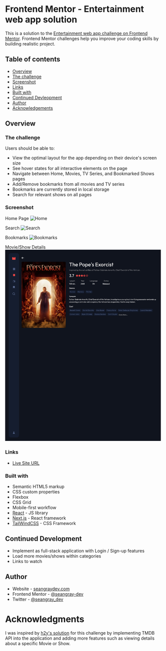 # Frontend Mentor - Entertainment web app solution

This is a solution to the [Entertainment web app challenge on Frontend Mentor](https://www.frontendmentor.io/challenges/entertainment-web-app-J-UhgAW1X). Frontend Mentor challenges help you improve your coding skills by building realistic project.

## Table of contents

- [Overview](#overview)
- [The challenge](#the-challenge)
- [Screenshot](#screenshot)
- [Links](#links)
- [Built with](#built-with)
- [Continued Devleopment](#continued-devleopment)
- [Author](#author)
- [Acknowledgements](#acknowledgements)

## Overview

### The challenge

Users should be able to:

- View the optimal layout for the app depending on their device's screen size
- See hover states for all interactive elements on the page
- Navigate between Home, Movies, TV Series, and Bookmarked Shows pages
- Add/Remove bookmarks from all movies and TV series
- Bookmarks are currently stored in local storage
- Search for relevant shows on all pages

### Screenshot

Home Page
![Home](<./public/assets/screenshots/screenshot%20(home).png>)

Search
![Search](<./public/assets/screenshots/screenshot%20(search).png>)

Bookmarks
![Bookmarks](<./public/assets/screenshots/screenshot%20(bookmarks).png>)

Movie/Show Details
![Movie/Show Details](<./public/assets/screenshots/screenshot%20(details).png>)

### Links

- [Live Site URL](https://entertainment-web-qnc7zoqg9-seangray-dev.vercel.app/)

### Built with

- Semantic HTML5 markup
- CSS custom properties
- Flexbox
- CSS Grid
- Mobile-first workflow
- [React](https://reactjs.org/) - JS library
- [Next.js](https://nextjs.org/) - React framework
- [TailWindCSS](https://tailwindcss.com/) - CSS Framework

## Continued Development

- Implement as full-stack application with Login / Sign-up features
- Load more movies/shows within categories
- Links to watch

## Author

- Website - [seangraydev.com](https://www.seangraydev.com)
- Frontend Mentor - [@seangray-dev](https://www.frontendmentor.io/profile/seangray-dev)
- Twitter - [@seangray_dev](https://www.twitter.com/seangray_dev)

# Acknowledgments

I was inspired by [h2y's solution](https://www.frontendmentor.io/solutions/entertainment-web-app-nextjs-and-tailwindcss-and-tmdb-api-rJmJYIpX5) for this challenge by implementing TMDB API into the application and adding more features such as viewing details about a specific Movie or Show.
